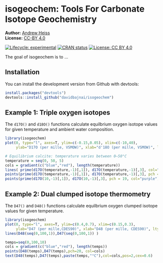 
# isogeochem: Tools For Carbonate Isotope Geochemistry

**Author:** [Andrew Heiss](https://www.andrewheiss.com/)<br/>
**License:** [CC-BY 4.0](https://creativecommons.org/licenses/by/4.0/)

<!-- badges: start -->
[![Lifecycle: experimental](https://img.shields.io/badge/lifecycle-experimental-orange.svg)](https://lifecycle.r-lib.org/articles/stages.html#experimental)
[![CRAN status](https://www.r-pkg.org/badges/version/isogeochem)](https://CRAN.R-project.org/package=isogeochem)
[![License: CC BY 4.0](https://img.shields.io/badge/License-CC%20BY%204.0-lightgrey.svg)](https://creativecommons.org/licenses/by/4.0/)
<!-- badges: end -->

The goal of isogeochem is to ...

## Installation

You can install the development version from Github with devtools:

``` r
install.packages("devtools")
devtools::install_github("davidbajnai/isogeochem")
```

## Example 1: Triple oxygen isotopes

The `d17O()` and `d18O()` functions calculate equilbrium oxygen isotope values for given temperature and ambient water composition.

``` r
library(isogeochem)
plot(0, type="l", axes=T, ylim=c(-0.15,0.05), xlim=c(-10,40),
     ylab="D17O (per mille, VSMOW)", xlab="d'18O (per mille, VSMOW)", lty=0, font=1, cex.lab=1, las = 1)

# Equilibrium calcite: temperature varies between 0—50°C
temperature = seq(0, 50, 5)
cols = gradient(c("blue","red"), length(temperature))
lines( prime(d17O(temperature,-1)[,1]), d17O(temperature,-1)[,3], col="purple", lwd=2)
points(prime(d17O(temperature,-1)[,1]), d17O(temperature,-1)[,3], pch = 20, col=cols)
points(prime(d17O(10,-1)[,1]), d17O(10,-1)[,3], pch = 19, col="purple")
```

## Example 2: Dual clumped isotope thermometry

The `D47()` and `D48()` functions calculate equilbrium oxygen clumped isotope values for given temperature.

``` r
library(isogeochem)
plot(0, type="l", axes=T, ylim=c(0.4,0.7), xlim=c(0.15,0.3),
     ylab="D47 (per mille,CDES90)", xlab="D48 (per mille, CDES90)", lty=0, font=1, cex.lab=1, las = 1)
lines(D48(seq(0,100,1)),D47(seq(0,100,1)) )

temps=seq(0,100,10)
cols = gradient(c("blue","red"), length(temps))
points(D48(temps),D47(temps),pch=20, col=cols)
text(D48(temps),D47(temps),paste(temps,"°C"),col=cols,pos=2,cex=0.6)
```